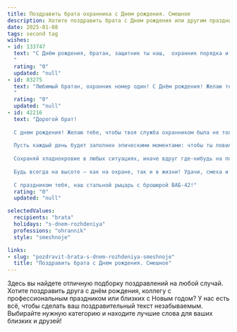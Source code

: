 ```yaml
---
title: Поздравить брата охранника c Днем рождения. Смешное
description: Хотите поздравить брата c Днем рождения или другим праздником? Наш ИИ создаст незабываемое поздравление, а вы обязательно выделитесь среди других.  
date: 2025-01-08
tags: second tag
wishes:
- id: 133747
  text: "С Днём рождения, братан, защитник ты наш,  охранник порядка и семейного счастья! Желаю, чтобы твой авторитет был непререкаем, как у волка в стае овец (шутка, конечно!), а зарплата росла быстрее, чем количество желающих пройти без билета в твою жизнь!  Пусть каждый день будет наполнен радостью, а тревоги обходят стороной, как грабители — сторожевую собаку с острыми зубами (это ты!).  Будь здоров, богат и счастлив!
  "
  rating: "0"
  updated: "null"
- id: 83275
  text: "Любимый братан, охранник номер один! С Днём рождения! Желаю тебе, чтобы твоя жизнь была настолько безопасной, что даже злодеи обходили бы её стороной, а преступники предпочитали бы сдаваться, лишь увидев твоё фото на \"Разыскивается\"!  Пусть зарплата твоя будет огромной, как твоя смекалка, а выходные — длинными, как очередь в туалет на корпоративе.  Будь здоров, как бык,  бодр, как пуля, и счастлив, как кот, выспавшийся после удачной охоты на мышей (или, скажем, на скучных клиентов)!
  "
  rating: "0"
  updated: "null"
- id: 42216
  text: "Дорогой брат!
  
  С днем рождения! Желаю тебе, чтобы твоя служба охранником была не только серьезной, но и веселой. Пусть воришки боятся тебя как черт от ладана, а потерянные ключи всегда сами находят дорогу к тебе!
  
  Пусть каждый день будет заполнен эпическими моментами: чтобы ты ловил не только преступников, но и удачу, а на работе твои «все под контролем» не относились к очереди в магазине за пивом!
  
  Сохраняй хладнокровие в любых ситуациях, иначе вдруг где-нибудь на посту ты не удержишься от шуток и начнешь охранять не только вещи, но и умы окружающих!
  
  Будь всегда на высоте — как на охране, так и в жизни! Удачи, смеха и много интересных моментов впереди!
  
  С праздником тебя, наш стальной рыцарь с брошюрой ВАБ-42!"
  rating: "0"
  updated: "null"

selectedValues:
  recipients: "brata"
  holidays: "s-dnem-rozhdeniya"
  professions: "ohrannik"
  style: "smeshnoje"

links:
- slug: "pozdravit-brata-s-dnem-rozhdeniya-smeshnoje"
  title: "Поздравить брата c Днем рождения. Смешное"
---
```


Здесь вы найдете отличную подборку поздравлений на любой случай.
Хотите поздравить друга с днём рождения, коллегу с профессиональным праздником или близких с Новым годом? У нас есть всё, чтобы сделать ваш поздравительный текст незабываемым. Выбирайте нужную категорию и находите лучшие слова для ваших близких и друзей!
